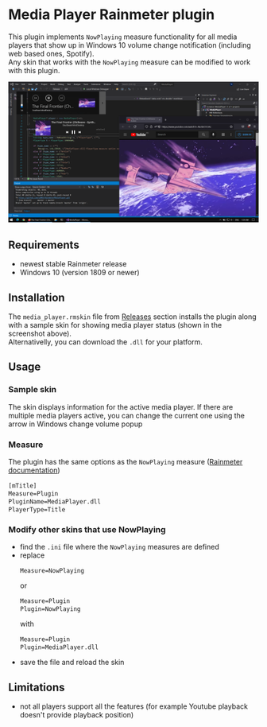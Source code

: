 # Media Player Rainmeter plugin
This plugin implements `NowPlaying` measure functionality for all media players that show up in Windows 10 volume change notification (including web based ones, Spotify).\
Any skin that works with the `NowPlaying` measure can be modified to work with this plugin.

![plugin demo screenshot](screenshots/demo.png)


## Requirements
- newest stable Rainmeter release
- Windows 10 (version 1809 or newer)


## Installation
The `media_player.rmskin` file from [Releases](https://github.com/i2002/RainmeterMediaPlayer/releases) section installs the plugin along with a sample skin for showing media player status (shown in the screenshot above).\
Alternativelly, you can download the `.dll` for your platform.


## Usage
### Sample skin
The skin displays information for the active media player. If there are multiple media players active, you can change the current one using the arrow in Windows change volume popup

### Measure
The plugin has the same options as the `NowPlaying` measure ([Rainmeter documentation](https://docs.rainmeter.net/manual/measures/nowplaying/))

```
[mTitle]
Measure=Plugin
PluginName=MediaPlayer.dll
PlayerType=Title
```

### Modify other skins that use NowPlaying
- find the `.ini` file where the `NowPlaying` measures are defined
- replace
    ```
    Measure=NowPlaying
    ```
    or 
    ```
    Measure=Plugin
    Plugin=NowPlaying
    ``` 
    with
    ```
    Measure=Plugin
    Plugin=MediaPlayer.dll
    ```
- save the file and reload the skin


## Limitations
- not all players support all the features (for example Youtube playback doesn't provide playback position)
